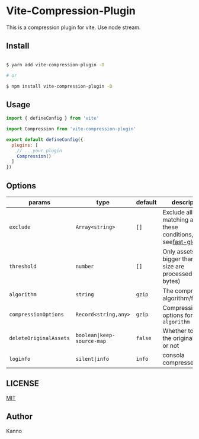 # Vite-Compression-Plugin

This is a compression plugin for vite. Use node stream.

## Install

```bash

$ yarn add vite-compression-plugin -D

# or

$ npm install vite-compression-plugin -D

```

## Usage

```js
import { defineConfig } from 'vite'

import Compression from 'vite-compression-plugin'

export default defineConfig({
  plugins: [
    // ...your plugin
    Compression()
  ]
})
```

## Options

| params                 | type                       | default | description                                                                                                                                               |
| ---------------------- | -------------------------- | ------- | --------------------------------------------------------------------------------------------------------------------------------------------------------- |
| `exclude`              | `Array<string>`            | `[]`    | Exclude all assets matching any of these conditions,Details see[fast-glob](https://www.npmjs.com/package/fast-glob#how-to-exclude-directory-from-reading) |
| `threshold`            | `number`                   | `[]`    | Only assets bigger than this size are processed (in bytes)                                                                                                |
| `algorithm`            | `string`                   | `gzip`  | The compression algorithm/function                                                                                                                        |
| `compressionOptions`   | `Record<string,any>`       | `gzip`  | Compression options for `algorithm`                                                                                                                       |
| `deleteOriginalAssets` | `boolean\|keep-source-map` | `false` | Whether to delete the original assets or not                                                                                                              |
| `loginfo`              | `silent\|info`             | `info`  | consola compressed info                                                                                                                                   |

## LICENSE

[MIT](./LICENSE)

## Author

Kanno

```

```
